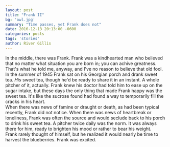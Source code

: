 ```yaml
---
layout: post
title: "Frank II"
bg: 'owl.jpg'
summary: "Time passes, yet Frank does not"
date: 2016-12-13 20:13:00 -0600
categories: posts
tags: 'stories'
author: River Gillis
---
```

In the middle, there was Frank. Frank was a kindhearted man who believed that no matter what situation you are born in; you can achive greatness. That's what he told me, anyway, and I've no reason to believe that old fool.  
In the summer of 1945 Frank sat on his Georgian porch and drank sweet tea. *His* sweet tea, though he'd be ready to share it in an instant. A whole pitcher of it, actually. Frank knew his doctor had told him to ease up on the sugar intake, but these days the only thing that made Frank happy was the sweet tea. It's like the sucrose found had found a way to temporarily fill the cracks in his heart.  
When there was news of famine or draught or death, as had been typical recently, Frank did not notice. When there was news of heartbreak or loneliness, Frank was often the source and would seclude back to his porch to drink his sweet tea. A pitcher twice daily was the norm. It was always there for him, ready to brighten his mood or rather to bear his weight.  
Frank rarely thought of himself, but he realized it would nearly be time to harvest the blueberries. Frank was excited.  
